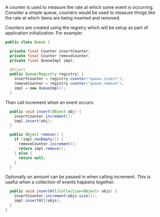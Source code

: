 
A counter is used to measure the rate at which some event is occurring.
Consider a simple queue, counters would be used to measure things like the
rate at which items are being inserted and removed. 

Counters are created using the registry which will be setup as part of
application initialization. For example:

```java
public class Queue {

  private final Counter insertCounter;
  private final Counter removeCounter;
  private final QueueImpl impl;

  @Inject
  public Queue(Registry registry) {
    insertCounter = registry.counter("queue.insert");
    removeCounter = registry.counter("queue.remove");
    impl = new QueueImpl();
  }
```

Then call increment when an event occurs:

```java
  public void insert(Object obj) {
    insertCounter.increment();
    impl.insert(obj);
  }

  public Object remove() {
    if (impl.nonEmpty()) {
      removeCounter.increment();
      return impl.remove();
    } else {
      return null;
    }
  }
```

Optionally an amount can be passed in when calling increment. This is useful
when a collection of events happens together. 

```java
  public void insertAll(Collection<Object> objs) {
    insertCounter.increment(objs.size());
    impl.insertAll(objs);
  }
}
```

